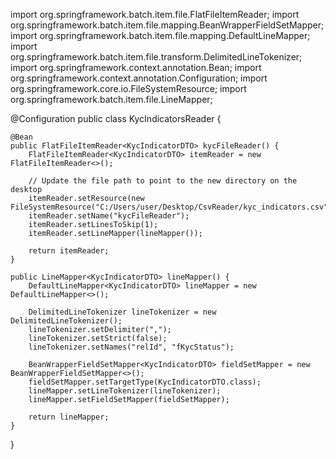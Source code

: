 import org.springframework.batch.item.file.FlatFileItemReader;
import org.springframework.batch.item.file.mapping.BeanWrapperFieldSetMapper;
import org.springframework.batch.item.file.mapping.DefaultLineMapper;
import org.springframework.batch.item.file.transform.DelimitedLineTokenizer;
import org.springframework.context.annotation.Bean;
import org.springframework.context.annotation.Configuration;
import org.springframework.core.io.FileSystemResource;
import org.springframework.batch.item.file.LineMapper;

@Configuration
public class KycIndicatorsReader {

    @Bean
    public FlatFileItemReader<KycIndicatorDTO> kycFileReader() {
        FlatFileItemReader<KycIndicatorDTO> itemReader = new FlatFileItemReader<>();
        
        // Update the file path to point to the new directory on the desktop
        itemReader.setResource(new FileSystemResource("C:/Users/user/Desktop/CsvReader/kyc_indicators.csv"));
        itemReader.setName("kycFileReader");
        itemReader.setLinesToSkip(1);
        itemReader.setLineMapper(lineMapper());
        
        return itemReader;
    }

    public LineMapper<KycIndicatorDTO> lineMapper() {
        DefaultLineMapper<KycIndicatorDTO> lineMapper = new DefaultLineMapper<>();

        DelimitedLineTokenizer lineTokenizer = new DelimitedLineTokenizer();
        lineTokenizer.setDelimiter(",");
        lineTokenizer.setStrict(false);
        lineTokenizer.setNames("relId", "fKycStatus");

        BeanWrapperFieldSetMapper<KycIndicatorDTO> fieldSetMapper = new BeanWrapperFieldSetMapper<>();
        fieldSetMapper.setTargetType(KycIndicatorDTO.class);
        lineMapper.setLineTokenizer(lineTokenizer);
        lineMapper.setFieldSetMapper(fieldSetMapper);

        return lineMapper;
    }
}
